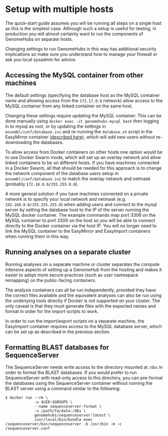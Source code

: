 # Setup with multiple hosts

The quick-start guide assumes you will be running all steps on a single host as this is the simplest case. Although such a setup is useful for testing, in production you will almost certainly want to run the components of GenomeHubs on separate hosts.

Changing settings to run GenomeHubs in this way has additional security implications so make sure you understand how to manage your firewall or ask you local sysadmin for advice.

## Accessing the MySQL container from other machines

The default settings \(specifying the database host as the MySQL container name and allowing access from the `172.17.0.0` network\) allow access to the MySQL container from any linked container on the same host.

Changing these settings require updating the MySQL container. This can be done manually using `docker exec -it genomehubs-mysql bash` then logging in to mysql as root, or by updating the settings in `ensembl/conf/database.ini` and re-running the `database.sh` script in the EasyMirror container \([described here](../quick-start/mysql-setup.md#import-ensembl-databases)\), which will add new users without re-downloading the databases.

To allow access from Docker containers on other hosts one option would be to use Docker Swarm mode, which will set up an overlay network and allow linked containers to be on different hosts. If you have machines connected in a Docker Swarm, all that should be needed for this approach is to change the network component of the database users setup in `ensembl/conf/database.ini` to match the overlay network and netmask \(probably `172.18.0.0/255.255.0.0`\).

A more general solution if you have machines connected on a private network is to specify your local network and netmask \(e.g. `192.168.0.0/255.255.255.0`\) when adding users and connect to the mysql server by setting the database host to the IP of the server running the MySQL docker container. The example commands map port 3306 on the MySQL container to port 3306 on the host so you will be able to connect directly to the Docker container via the host IP. You will no longer need to link the MySQL container to the EasyMirror and EasyImport containers when running them in this way.

## Running analyses on a separate cluster

Running analyses on a separate machine or cluster separates the compute intensive aspects of setting up a GenomeHub from the hosting and makes it easier to adopt more secure practices \(such as user namespace remapping\) on the public-facing containers.

The analysis containers can all be run independently, provided they have the correct files available and the equivalent analyses can also be run using the underlying tools directly if Docker is not supported on your cluster. The only caveat is that they must generate files with the expected names and format in order for the import scripts to work.

In order to run the import/export scripts on a separate machine, the EasyImport container requires access to the MySQL database server, which can be set up as described in the previous section.

## Formatting BLAST databases for SequenceServer

The SequenceServer needs write access to the directory mounted at `/dbs` in order to format the BLAST databases. If you would prefer to run SequenceServer with read-only access to this directory, you can pre-format the databases using the SequenceServer container without running the BLAST server using a command similar to the following:

```text
$ docker run --rm \
             -u $UID:$GROUPS \
             --name sequenceserver-format \
             -v /path/to/data:/dbs \
             genomehubs/sequenceserver:latest \
             /usr/local/bin/bundle exec /sequenceserver/bin/sequenceserver -b /usr/bin -m -c /sequenceserver.conf
```

